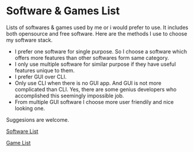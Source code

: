 # Software & Games List
Lists of softwares & games used by me or i would prefer to use. It includes both opensource and free software.
Here are the methods I use to choose my software stack.
- I prefer one software for single purpose. So I choose a software which offers more features than other softwares form same category.
- I only use multiple software for similar purpose if they have useful features unique to them.
- I prefer GUI over CLI.
- Only use CLI when there is no GUI app. And GUI is not more complicated than CLI. Yes, there are some genius developers who accomplished this seemingly impossible job.
- From multiple GUI software I choose more user friendily and nice looking one.

Suggesions are welcome.

[Software List](https://github.com/Tarek-Hasan/Software-List/blob/main/Software.txt)

[Game List](https://github.com/Tarek-Hasan/Software-List/blob/main/Games.txt)
